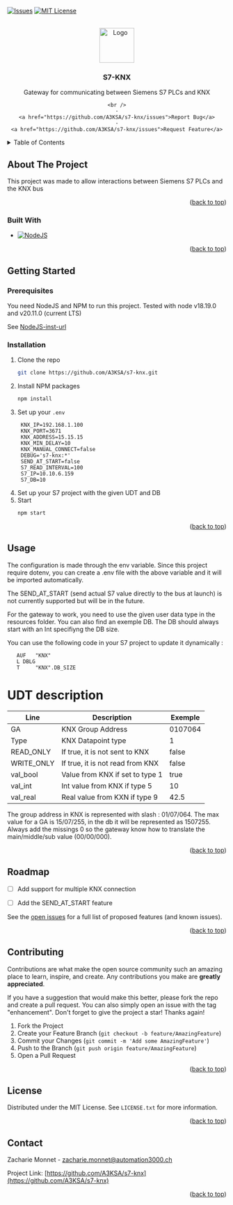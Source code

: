 <!-- Improved compatibility of back to top link: See: https://github.com/othneildrew/Best-README-Template/pull/73 -->
<a name="readme-top"></a>


[![Issues][issues-shield]][issues-url]
[![MIT License][license-shield]][license-url]



<!-- PROJECT LOGO -->
<br />
<div align="center">
  <a href="https://github.com/A3KSA/s7-knx">
    <img src="https://automation3000.ch/img/LOGO_A3K_site.png" alt="Logo" width="80">
  </a>

<h3 align="center">S7-KNX</h3>

  <p align="center">
    Gateway for communicating between Siemens S7 PLCs and KNX
    <br />


    <br />
    ·
    <a href="https://github.com/A3KSA/s7-knx/issues">Report Bug</a>
    ·
    <a href="https://github.com/A3KSA/s7-knx/issues">Request Feature</a>
  </p>
</div>



<!-- TABLE OF CONTENTS -->
<details>
  <summary>Table of Contents</summary>
  <ol>
    <li>
      <a href="#about-the-project">About The Project</a>
      <ul>
        <li><a href="#built-with">Built With</a></li>
      </ul>
    </li>
    <li>
      <a href="#getting-started">Getting Started</a>
      <ul>
        <li><a href="#prerequisites">Prerequisites</a></li>
        <li><a href="#installation">Installation</a></li>
      </ul>
    </li>
    <li><a href="#usage">Usage</a></li>
  </ol>
</details>



<!-- ABOUT THE PROJECT -->
## About The Project

This project was made to allow interactions between Siemens S7 PLCs and the KNX bus


<p align="right">(<a href="#readme-top">back to top</a>)</p>



### Built With

* [![NodeJS][NodeJS.org]][NodeJS-url]


<p align="right">(<a href="#readme-top">back to top</a>)</p>



<!-- GETTING STARTED -->
## Getting Started


### Prerequisites

You need NodeJS and NPM to run this project. Tested with node v18.19.0 and v20.11.0 (current LTS)

See [NodeJS-inst-url]

### Installation

1. Clone the repo
   ```sh
   git clone https://github.com/A3KSA/s7-knx.git
   ```
3. Install NPM packages
   ```sh
   npm install
   ```
4. Set up your `.env`
   ```text
    KNX_IP=192.168.1.100
    KNX_PORT=3671
    KNX_ADDRESS=15.15.15
    KNX_MIN_DELAY=10
    KNX_MANUAL_CONNECT=false
    DEBUG='s7-knx:*'
    SEND_AT_START=false
    S7_READ_INTERVAL=100
    S7_IP=10.10.6.159
    S7_DB=10
   ```
5. Set up your S7 project with the given UDT and DB
6. Start
   ```sh
   npm start
   ```

<p align="right">(<a href="#readme-top">back to top</a>)</p>



<!-- USAGE EXAMPLES -->
## Usage

The configuration is made through the env variable. Since this project require dotenv, you can create a .env file with the above variable and it will be imported automatically.

The SEND_AT_START (send actual S7 value directly to the bus at launch) is not currently supported but will be in the future.

For the gateway to work, you need to use the given user data type in the resources folder. You can also find an exemple DB.
The DB should always start with an Int specifiyng the DB size.

You can use the following code in your S7 project to update it dynamically :
   ```text
      AUF   "KNX"
      L DBLG
      T     "KNX".DB_SIZE
   ```

# UDT description
| Line       | Description                      | Exemple |
|------------|----------------------------------|---------|
| GA         | KNX Group Address                | 0107064 |
| Type       | KNX Datapoint type               | 1       |
| READ_ONLY  | If true, it is not sent to KNX   | false   |
| WRITE_ONLY | If true, it is not read from KNX | false   |
| val_bool   | Value from KNX if set to type 1  | true    |
| val_int    | Int value from KNX if type 5     | 10      |
| val_real   | Real value from KXN if type 9    | 42.5    |

The group address in KNX is represented with slash : 01/07/064.
The max value for a GA is 15/07/255, in the db it will be represented as 1507255.
Always add the missings 0 so the gateway know how to translate the main/middle/sub value (00/00/000).


<p align="right">(<a href="#readme-top">back to top</a>)</p>



<!-- ROADMAP -->
## Roadmap

- [ ] Add support for multiple KNX connection
- [ ] Add the SEND_AT_START feature


See the [open issues](https://github.com/A3KSA/s7-knx/issues) for a full list of proposed features (and known issues).

<p align="right">(<a href="#readme-top">back to top</a>)</p>



<!-- CONTRIBUTING -->
## Contributing

Contributions are what make the open source community such an amazing place to learn, inspire, and create. Any contributions you make are **greatly appreciated**.

If you have a suggestion that would make this better, please fork the repo and create a pull request. You can also simply open an issue with the tag "enhancement".
Don't forget to give the project a star! Thanks again!

1. Fork the Project
2. Create your Feature Branch (`git checkout -b feature/AmazingFeature`)
3. Commit your Changes (`git commit -m 'Add some AmazingFeature'`)
4. Push to the Branch (`git push origin feature/AmazingFeature`)
5. Open a Pull Request

<p align="right">(<a href="#readme-top">back to top</a>)</p>



<!-- LICENSE -->
## License

Distributed under the MIT License. See `LICENSE.txt` for more information.

<p align="right">(<a href="#readme-top">back to top</a>)</p>



<!-- CONTACT -->
## Contact

Zacharie Monnet - zacharie.monnet@automation3000.ch

Project Link: [https://github.com/A3KSA/s7-knx](https://github.com/A3KSA/s7-knx)

<p align="right">(<a href="#readme-top">back to top</a>)</p>







<!-- MARKDOWN LINKS & IMAGES -->
<!-- https://www.markdownguide.org/basic-syntax/#reference-style-links -->
[contributors-shield]: https://img.shields.io/github/contributors/A3KSA/s7-knx.svg?style=for-the-badge
[contributors-url]: https://github.com/A3KSA/s7-knx/graphs/contributors
[forks-shield]: https://img.shields.io/github/forks/A3KSA/s7-knx.svg?style=for-the-badge
[forks-url]: https://github.com/A3KSA/s7-knx/network/members
[stars-shield]: https://img.shields.io/github/stars/A3KSA/s7-knx.svg?style=for-the-badge
[stars-url]: https://github.com/A3KSA/s7-knx/stargazers
[issues-shield]: https://img.shields.io/github/issues/A3KSA/s7-knx.svg?style=for-the-badge
[issues-url]: https://github.com/A3KSA/s7-knx/issues
[license-shield]: https://img.shields.io/github/license/A3KSA/s7-knx.svg?style=for-the-badge
[license-url]: https://github.com/A3KSA/s7-knx/blob/main/LICENSE.txt
[linkedin-shield]: https://img.shields.io/badge/-LinkedIn-black.svg?style=for-the-badge&logo=linkedin&colorB=555
[linkedin-url]: https://linkedin.com/in/linkedin_username
[product-screenshot]: images/screenshot.png
[Next.js]: https://img.shields.io/badge/next.js-000000?style=for-the-badge&logo=nextdotjs&logoColor=white
[Next-url]: https://nextjs.org/
[React.js]: https://img.shields.io/badge/React-20232A?style=for-the-badge&logo=react&logoColor=61DAFB
[React-url]: https://reactjs.org/
[Vue.js]: https://img.shields.io/badge/Vue.js-35495E?style=for-the-badge&logo=vuedotjs&logoColor=4FC08D
[Vue-url]: https://vuejs.org/
[Angular.io]: https://img.shields.io/badge/Angular-DD0031?style=for-the-badge&logo=angular&logoColor=white
[Angular-url]: https://angular.io/
[Svelte.dev]: https://img.shields.io/badge/Svelte-4A4A55?style=for-the-badge&logo=svelte&logoColor=FF3E00
[Svelte-url]: https://svelte.dev/
[Laravel.com]: https://img.shields.io/badge/Laravel-FF2D20?style=for-the-badge&logo=laravel&logoColor=white
[Laravel-url]: https://laravel.com
[Bootstrap.com]: https://img.shields.io/badge/Bootstrap-563D7C?style=for-the-badge&logo=bootstrap&logoColor=white
[Bootstrap-url]: https://getbootstrap.com
[JQuery.com]: https://img.shields.io/badge/jQuery-0769AD?style=for-the-badge&logo=jquery&logoColor=white
[JQuery-url]: https://jquery.com
[NodeJS.org]: https://img.shields.io/badge/node.js-6DA55F?style=for-the-badge&logo=node.js&logoColor=white
[NodeJS-url]: https://nodejs.org/en
[NodeJS-inst-url]: https://nodejs.org/en/download
